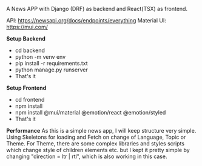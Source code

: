 A News APP with Django (DRF) as backend and React(TSX) as frontend. 

API: https://newsapi.org/docs/endpoints/everything
Material UI: https://mui.com/

**Setup Backend**
- cd backend
- python -m venv env
- pip install -r requirements.txt
- python manage.py runserver
- That's it

**Setup Frontend**
- cd frontend
- npm install
- npm install @mui/material @emotion/react @emotion/styled
- That's it


**Performance**
As this is a simple news app, I will keep structure very simple. Using Skeletons for loading and Fetch on change of Language, Topic or Theme.
For Theme, there are some complex libraries and styles scripts which change style of children elements etc. but I kept it pretty simple by changing "direction = ltr | rtl", which is also working in this case.
